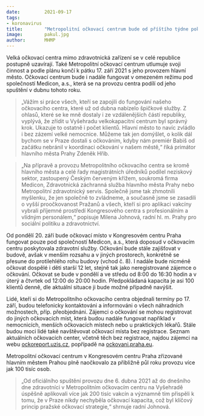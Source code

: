 ```yaml
---
date:         2021-09-17
tags:         
- koronavirus
title:        "Metropolitní očkovací centrum bude od příštího týdne pokračovat v novém režimu, jeho provoz převezme společnost Medicon"
image: 	      pakul.jpg
author:       MHMP
---
```


Velká očkovací centra mimo zdravotnická zařízení se v celé republice postupně uzavírají. Také Metropolitní očkovací centrum utlumuje svoji činnost a podle plánu končí k pátku 17. září 2021 s jeho provozem hlavní město. Očkovací centrum bude i nadále fungovat v omezeném režimu pod společností Medicon, a.s., která se na provozu centra podílí od jeho spuštění v dubnu tohoto roku.

> „Vážím si práce všech, kteří se zapojili do fungování našeho očkovacího centra, které už od dubna nabízelo špičkové služby. Z ohlasů, které se ke mně dostaly i ze vzdálenějších částí republiky, vyplývá, že zřídit u Vyšehradu velkokapacitní centrum byl správný krok. Ukazuje to ostatně i počet klientů. Hlavní město to navíc zvládlo i bez zázemí velké nemocnice. Můžeme tak jen domýšlet, o kolik dál bychom se v Praze dostali s očkováním, kdyby nám premiér Babiš od začátku nebránil v koordinaci očkování v našem městě,“ říká primátor hlavního města Prahy Zdeněk Hřib.

> „Na přípravě a provozu Metropolitního očkovacího centra se kromě hlavního města a celé řady magistrátních úředníků podílel neziskový sektor, zastoupený Českým červeným křížem, soukromá firma Medicon, Zdravotnická záchranná služba hlavního města Prahy nebo Metropolitní zdravotnický servis. Společně jsme tak zhmotnili myšlenku, že jen společně to zvládneme, a současně jsme se zasadili o vyšší proočkovanost Pražanů a všech, kteří si pro aplikaci vakcíny vybrali příjemné prostředí Kongresového centra s profesionálním a vlídným personálem,“ popisuje Milena Johnová, radní hl. m. Prahy pro sociální politiku a zdravotnictví.

Od pondělí 20. září bude očkovací místo v Kongresovém centru Praha fungovat pouze pod společností Medicon, a.s., která doposud v očkovacím centru poskytovala zdravotní služby. Očkování bude stále zajišťovat v budově, avšak v menším rozsahu a v jiných prostorech, konkrétně se přesune do protilehlého rohu budovy (vchod č. 8). I nadále bude nicméně očkovat dospělé i děti starší 12 let, stejně tak jako neregistrované zájemce o očkování. Očkovat se bude v pondělí a ve středu od 8:00 do 16:30 hodin a v úterý a čtvrtek od 12:00 do 20:00 hodin. Předpokládaná kapacita je asi 100 klientů denně, dle aktuální situace ji bude možné případně navýšit.

Lidé, kteří si do Metropolitního očkovacího centra objednali termíny po 17. září, budou telefonicky kontaktováni a informováni o všech náhradních možnostech, příp. přeobjednáni. Zájemci o očkování se mohou registrovat do jiných očkovacích míst, která budou nadále fungovat například v nemocnicích, menších očkovacích místech nebo u praktických lékařů. Stále budou moci lidé také navštěvovat očkovací místa bez registrace. Seznam aktuálních očkovacích center, včetně těch bez registrace, najdou zájemci na webu [ockoreport.uzis.cz](https://www.ockoreport.uzis.cz), popřípadě na [ockovani.praha.eu](https://www.ockovani.praha.eu).

Metropolitní očkovací centrum v Kongresovém centru Praha zřizované hlavním městem Prahou plně naočkovalo za přibližně půl roku provozu více jak 100 tisíc osob. 

> „Od oficiálního spuštění provozu dne 6. dubna 2021 až do dnešního dne zdravotníci v Metropolitním očkovacím centru na Vyšehradě úspěšně aplikovali více jak 200 tisíc vakcín a významně tím přispěli k tomu, že v Praze nikdy nechyběla očkovací kapacita, což byl klíčový princip pražské očkovací strategie,“ shrnuje radní Johnová.
